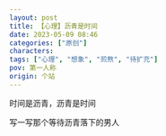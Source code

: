```yaml
---
layout: post
title: 【心理】沥青是时间
date: 2023-05-09 08:46
categories: ["原创"]
characters: 
tags: ["心理", "想象", "煎熬", "待扩充"]
pov: 第一人称
origin: 个站
---
```


时间是沥青，沥青是时间

写一写那个等待沥青落下的男人
